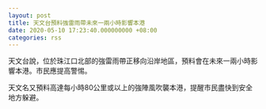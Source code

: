 ```yaml
---
layout: post
title: 天文台預料強雷雨帶未來一兩小時影響本港
date: 2020-05-10 17:23:40.000000000 +08:00
categories: rss
---
```


天文台說，位於珠江口北部的強雷雨帶正移向沿岸地區，預料會在未來一兩小時影響本港。市民應提高警惕。

天文名又預料高達每小時80公里或以上的強陣風吹襲本港，提醒市民盡快到安全地方躲避。
